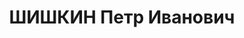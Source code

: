 ---
title: ШИШКИН Петр Иванович
description: "Род. в 1905, Пермская губ., Екатеринбургский уезд, обр.: начальное.\
  \ Проживал: г. Минусинск. Сапожник. \n  Арестован 14.11.1936. Обв. по ст. 58-8,\
  \ 58-11 УК РСФСР. Приговор: выездная сессия ВК ВС СССР, 21.04.1937 – 10 лет ИТЛ\
  \ и 5 лет лишения политических прав. \n  Реабилитирован Прокуратурой Красноярского\
  \ края 17.06.1998"
---